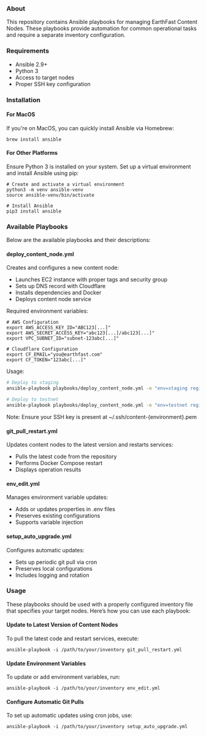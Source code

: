 ### About
This repository contains Ansible playbooks for managing EarthFast Content Nodes. These playbooks provide automation for common operational tasks and require a separate inventory configuration.

### Requirements
- Ansible 2.9+ 
- Python 3
- Access to target nodes
- Proper SSH key configuration

### Installation
#### For MacOS
If you're on MacOS, you can quickly install Ansible via Homebrew:

```shell
brew install ansible
```

#### For Other Platforms
Ensure Python 3 is installed on your system. Set up a virtual environment and install Ansible using pip:

```shell
# Create and activate a virtual environment
python3 -m venv ansible-venv
source ansible-venv/bin/activate

# Install Ansible
pip3 install ansible
```

### Available Playbooks
Below are the available playbooks and their descriptions:

#### deploy_content_node.yml
Creates and configures a new content node:
- Launches EC2 instance with proper tags and security group
- Sets up DNS record with Cloudflare
- Installs dependencies and Docker
- Deploys content node service

Required environment variables:
```shell
# AWS Configuration
export AWS_ACCESS_KEY_ID="ABC123[...]"
export AWS_SECRET_ACCESS_KEY="abc123[...]/abc123[...]"
export VPC_SUBNET_ID="subnet-123abc[...]"

# Cloudflare Configuration
export CF_EMAIL="you@earthfast.com"
export CF_TOKEN="123abc[...]"
```

Usage:
```sh
# Deploy to staging
ansible-playbook playbooks/deploy_content_node.yml -e "env=staging region=us-east-2"

# Deploy to testnet
ansible-playbook playbooks/deploy_content_node.yml -e "env=testnet region=us-east-2"
```

Note: Ensure your SSH key is present at ~/.ssh/content-{environment}.pem

#### git_pull_restart.yml
Updates content nodes to the latest version and restarts services:
- Pulls the latest code from the repository
- Performs Docker Compose restart
- Displays operation results

#### env_edit.yml
Manages environment variable updates:
- Adds or updates properties in .env files
- Preserves existing configurations
- Supports variable injection

#### setup_auto_upgrade.yml
Configures automatic updates:
- Sets up periodic git pull via cron
- Preserves local configurations
- Includes logging and rotation

### Usage
These playbooks should be used with a properly configured inventory file that specifies your target nodes. Here’s how you can use each playbook:

#### Update to Latest Version of Content Nodes
To pull the latest code and restart services, execute:

```shell
ansible-playbook -i /path/to/your/inventory git_pull_restart.yml
```

#### Update Environment Variables
To update or add environment variables, run:

```shell
ansible-playbook -i /path/to/your/inventory env_edit.yml
```

#### Configure Automatic Git Pulls
To set up automatic updates using cron jobs, use:

```shell
ansible-playbook -i /path/to/your/inventory setup_auto_upgrade.yml
```
